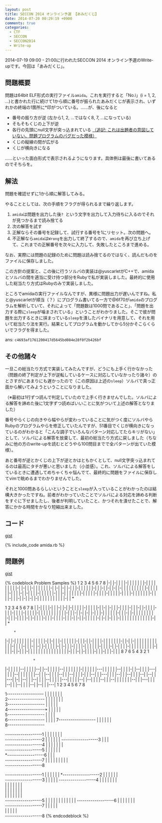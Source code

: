 ```yaml
---
layout: post
title: SECCON 2014 オンライン予選 【あみだくじ】
date: 2014-07-20 00:29:19 +0900
comments: true
categories:
  - CTF
  - SECCON
  - SECCON2014
  - Write-up
---
```


2014-07-19 09:00 - 21:00に行われたSECCON 2014 オンライン予選のWrite-upです。今回は「あみだくじ」。

## 問題概要

問題は64bit ELF形式の実行ファイル`amida`。これを実行すると「No.i」(i = 1, 2, ...)と書かれた行に続けて1から順に番号が振られたあみだくじが表示され、いずれかの終端の1箇所に*印がついている。……が、後になると

* 番号の振り方が逆 (左から1, 2, ...ではなく8, 7, ...になっている)
* そもそもくじの上下が逆
* 各行の先頭にnull文字が突っ込まれている <ins datetime="2014-07-22T10:21:00+09:00">（追記: これは出題者の意図していない、問題プログラムのバグだった模様）</ins>
* くじの縦線の間が広がる
* くじが横向きになる

……といった面白形式で表示されるようになります。具体例は最後に書いてあるのでそちらを。

## 解法

問題を確認せずに1から順に解答してみる。

やることとしては、次の手順をフラグが得られるまで繰り返します。

1. `amida`は問題を出力した後`? `という文字を出力して入力待ちに入るのでそれが見つかるまで読み捨てる
2. 次の解答を試す
3. 正解ならその番号を記録して、試行する番号を1にリセット。次の問題へ。
4. 不正解なら`amida`は`Wrong`を出力して終了するので、`amida`を再び立ち上げて、これまでの正解番号を次々に入力して、失敗したところまで進める。

なお、実際には問題の記録のために問題は読み捨てるのではなく、読んだものをファイルに保存しました。

この方針の提案と、この後に行うソルバの実装は@yuscarletがC++で、amidaとソルバの間を適当に受け持つ部分をRubyで私が実装しました。最終的に使用した総当たり方式はRubyのみで実装しました。

ところでamidaの実行ファイルなんですが、異様に問題出力が遅いんですね。私と@yuscarletが順当（？）にプログラム書いてる一方で@6f70が`amida`のプログラムを解析していて、それによって「問題数は1000問であること」、「問題を出力する際に`sleep`が噛まされている」ということがわかりました。そこで彼が問題を出力するときに挟まっている`sleep`を潰したバイナリを用意して、それを用いて総当たり法を実行。結果としてプログラムを動かしてから5分かそこらくらいでフラグを得ました。

ans: `c4693af1761200417d5645bd084e28f0f2b426bf`

## その他諸々

一旦この総当たり方式で実装してみたんですが、どうにも上手く行かなかった（問題の終了判定が上下が逆転しているケースに対応していなかったり諸々）のとさすがにあまりにも遅かったので（この原因は上述の`sleep`）ソルバで真っ正面から解いてみようということになりました。

（※最初は1行ずつ読んで判定していたので上手く行きませんでした。ソルバによる解答を諦めた後に1文字ずつ読めばいいことに気がついて上述の解答となりました）

番号やらくじの向きやら幅やらが変わっていることに気がつく度にソルバやらRubyのプログラムやらを修正していたんですが、51番目でくじが横向きになっているのがわかると「こんな調子でいろんなパターン対応してたらキリがない」として、ソルバによる解答を放棄して、最初の総当たり方式に戻しました（ちなみに他の方のwrite-upを読むとどうやら100問目までで全パターンが出ていた模様）。

あと番号が逆とかくじの上下が逆とかはともかくとして、null文字突っ込まれてるのは最高にタチが悪いと思いました（小並感）。これ、ソルバによる解答をしているときに遭遇してめちゃくちゃ悩んでて、最終的に問題をファイルに保存してvimで眺めるまでわかりませんでした。

それと1000問あるらしいということと`sleep`が入っていることがわかったのは結構大きかったですね。前者がわかっていたことでソルバによる対応を諦める判断をすぐに下せましたし、後者が判明していたこと、かつそれを潰せたことで、解答にかかる時間をかなり短縮出来ました。

## コード

[gist](https://gist.github.com/mayth/f162efa8dc06cd05e5e3)

{% include_code amida.rb %}

## 問題例

[gist](https://gist.github.com/mayth/56bde157140dd52e260c)

{% codeblock Problem Samples %}
1 2 3 4 5 6 7 8
|-| |-| | | |-|
| | | | | |-| |
| | | | | | |-|
|-| | |-| | | |
| | |-| |-| |-|
|-| | |-| | | |
| |-| | |-| |-|
|-| |-| | | | |
| | | | |-| | |
| | |-| | | |-|
|-| | | |-| | |
| | |-| | |-| |
| | | | |-| | |
| |-| | | |-| |
| | |-| | | |-|
| | | | | |-| |
| |-| | |-| |-|
|-| |-| | | | |
| | | | | |-| |
              *

1 2 3 4 5 6 7 8
| |-| | | |-| |
|-| |-| |-| | |
| |-| | | | |-|
|-| |-| | |-| |
| |-| | |-| |-|
| | |-| | |-| |
| |-| | | | |-|
| | | | | | | |
| |-| | |-| |-|
|-| |-| | |-| |
| | | |-| | |-|
|-| | | | | | |
| |-| | |-| | |
|-| |-| | | |-|
| |-| | | |-| |
|-| |-| |-| | |
| |-| |-| |-| |
|-| | | | | | |
| | | | | |-| |
            *  

        *      
|-| |-| | | | |
| |-| | | | |-|
|-| | |-| | | |
| |-| | |-| |-|
| | |-| | | | |
| |-| |-| |-| |
| | | | | | | |
| |-| | | |-| |
|-| |-| |-| | |
| |-| |-| | |-|
| | |-| | | | |
|-| | | |-| |-|
| | |-| | | | |
| | | | |-| | |
|-| |-| | |-| |
| | | | | | | |
| | | | | |-| |
|-| |-| | | |-|
| |-| | |-| | |
8 7 6 5 4 3 2 1

                 *    
|-|  |  |  |  |--|   |
| |  |--|  |--|  |   |
| |--|  |  |  |  |   |
|-|  |  |  |  |  |---|
| |  |  |  |--|  |   |
|-|  |--|  |  |  |---|
| |  |  |--|  |  |   |
| |  |--|  |  |--|   |
| |--|  |  |--|  |   |
|-|  |  |--|  |  |---|
| |  |--|  |  |--|   |
| |--|  |--|  |  |---|
|-|  |--|  |  |--|   |
| |--|  |  |  |  |---|
| |  |  |--|  |--|   |
| |--|  |  |--|  |   |
| |  |  |--|  |  |---|
| |  |--|  |  |--|   |
| |--|  |--|  |  |---|
1 2  3  4  5  6  7   8

1------------------- 
  | |  |  | | |  |   
2------------------- 
 | | |   | | | |     
3------------------- 
  |   |   | | |      
4-------------------*
   |   | |      | |  
5------------------- 
     |      |  | |   
6------------------- 
    |     |  |     | 
7------------------- 
   |  | |  |   |  |  
8------------------- 

 -------------------1
 | |   | | |  |  |   
 -------------------2
  |  |  |    |  |  | 
 -------------------3
   |          |   |  
 -------------------4
  |  | |   | | | |   
 -------------------5
 |  | |   |   | |    
*-------------------6
        |   |  |     
 -------------------7
 | | | | | |  | | |  
 -------------------8

 -------------------1
       |    |      | 
       |    |      | 
*-------------------2
   | |     | | | |   
 -------------------3
 |    |  |    |    | 
 -------------------4
  | |  |  |  |  | |  
  | |  |  |  |  | |  
  | |  |  |  |  | |  
  | |  |  |  |  | |  
 -------------------5
 |       |  |  | | | 
 |       |  |  | | | 
 -------------------6
  | | | |  | |  |    
 -------------------7
 |     | |  |  |     
 |     | |  |  |     
 -------------------8
 {% endcodeblock %}
